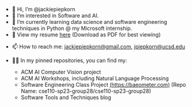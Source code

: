 - 👋 Hi, I’m @jackiepiepkorn
- 👀 I’m interested in Software and AI.
- 🌱 I’m currently learning data science and software engineering techniques in Python @ my Microsoft internship.
- 📄 View my resume [here](https://tinyurl.com/jackie-resume) (Download as PDF for best viewing)
<!--- - 💞️ I’m looking to collaborate on projects related to Machine Learning or Software Engineering. --->
- 📫 How to reach me: jackiepiepkorn@gmail.com, jpiepkorn@ucsd.edu

- 👩‍💻 In my pinned repositories, you can find my:
  - ACM AI Computer Vision project
  - ACM AI Workshops, including Natural Language Processing
  - Software Engineering Class Project [(https://baeometer.com)](https://baeometer.com) (Repo Name: cse110-sp23-group28/cse110-sp23-group28)
  - Software Tools and Techniques blog

<!---
jackiepiepkorn/jackiepiepkorn is a ✨ special ✨ repository because its `README.md` (this file) appears on your GitHub profile.
You can click the Preview link to take a look at your changes.
--->
